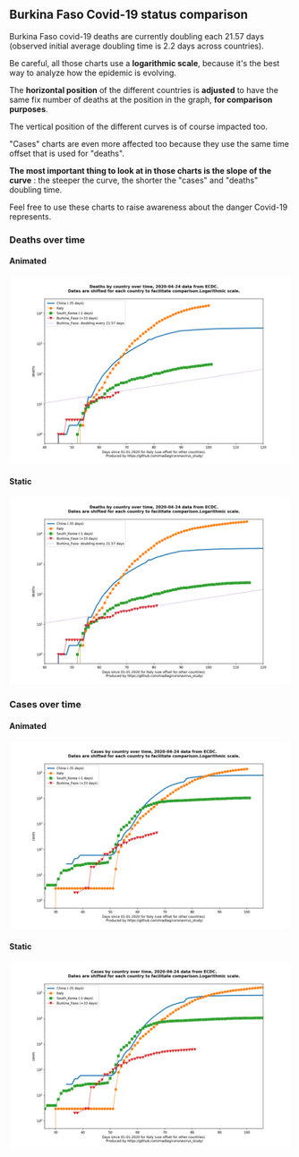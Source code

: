 ## Burkina Faso Covid-19 status comparison 

Burkina Faso covid-19 deaths are currently doubling each 21.57 days (observed initial average doubling time is 2.2 days across countries).



Be careful, all those charts use a **logarithmic scale**, because it's the best way to analyze how the epidemic is evolving.
 
The **horizontal position** of the different countries is **adjusted** to have the same fix number of deaths at the position in the graph, **for comparison purposes**.

The vertical position of the different curves is of course impacted too.

"Cases" charts are even more affected too because they use the same time offset that is used for "deaths".

**The most important thing to look at in those charts is the slope of the curve** : the steeper the curve, the shorter the "cases" and "deaths" doubling time.

Feel free to use these charts to raise awareness about the danger Covid-19 represents. 


 
### Deaths over time
 
#### Animated
![Burkina Faso covid-19 deaths animated chart](https://raw.githubusercontent.com/madlag/coronavirus_study/master/notebooks/graphs/2020-04-24/countries/Burkina_Faso/2020-04-24_Burkina_Faso_deaths.gif "Burkina Faso covid-19 deaths animated chart")   
 
#### Static
![Burkina Faso covid-19 deaths static chart](https://raw.githubusercontent.com/madlag/coronavirus_study/master/notebooks/graphs/2020-04-24/countries/Burkina_Faso/2020-04-24_Burkina_Faso_deaths.png "Burkina Faso covid-19 deaths static chart")   

 
### Cases over time
 
#### Animated
![Burkina Faso covid-19 cases animated chart](https://raw.githubusercontent.com/madlag/coronavirus_study/master/notebooks/graphs/2020-04-24/countries/Burkina_Faso/2020-04-24_Burkina_Faso_cases.gif "Burkina Faso covid-19 cases animated chart")   
 
#### Static
![Burkina Faso covid-19 cases static chart](https://raw.githubusercontent.com/madlag/coronavirus_study/master/notebooks/graphs/2020-04-24/countries/Burkina_Faso/2020-04-24_Burkina_Faso_cases.png "Burkina Faso covid-19 cases static chart")   

